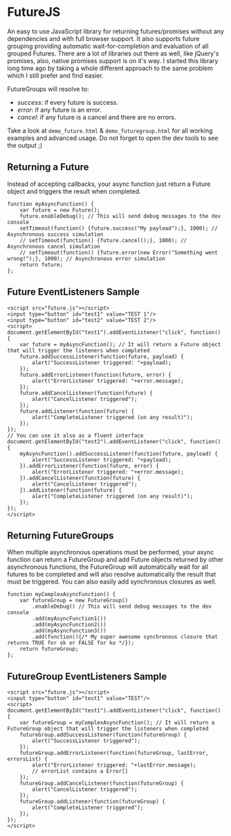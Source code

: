 FutureJS
========

An easy to use JavaScript library for returning futures/promises without any dependencies and with full browser support.
It also supports future grouping providing automatic wait-for-completion and evaluation of all grouped Futures. There are
a lot of libraries out there as well, like jQuery's promises, also, native promises support is on it's way. I started
this library long time ago by taking a whole different approach to the same problem which I still prefer and find easier.

FutureGroups will resolve to:
- *success*: if every future is success.
- *error*: if any future is an error.
- *cancel*: if any future is a cancel and there are no errors.

Take a look at ```demo_future.html``` & ```demo_futuregroup.html``` for all working examples and advanced usage. Do not forget to open the dev tools to see the output ;)

Returning a Future
------------------
Instead of accepting callbacks, your async function just return a Future object and triggers the result when completed.
```
function myAsyncFunction() {
    var future = new Future();
    future.enableDebug(); // This will send debug messages to the dev console
    setTimeout(function() {future.success("My payload");}, 1000); // Asynchronous success simulation
    // setTimeout(function() {future.cancel();}, 1000); // Asynchronous cancel simulation
    // setTimeout(function() {future.error(new Error("Something went wrong!");}, 1000); // Asynchronous error simulation
    return future;
};
```

Future EventListeners Sample
----------------------------
```
<script src="future.js"></script>
<input type="button" id="test1" value="TEST 1"/>
<input type="button" id="test2" value="TEST 2"/>
<script>
document.getElementById("test1").addEventListener("click", function() {
    var future = myAsyncFunction(); // It will return a Future object that will trigger the listeners when completed
    future.addSuccessListener(function(future, payload) {
        alert("SuccessListener triggered: "+payload);
    });
    future.addErrorListener(function(future, error) {
        alert("ErrorListener triggered: "+error.message);
    });
    future.addCancelListener(function(future) {
        alert("CancelListener triggered");
    });
    future.addListener(function(future) {
        alert("CompleteListener triggered (on any result)");
    });
});
// You can use it also as a fluent interface
document.getElementById("test2").addEventListener("click", function() {
    myAsyncFunction().addSuccessListener(function(future, payload) {
        alert("SuccessListener triggered: "+payload);
    }).addErrorListener(function(future, error) {
        alert("ErrorListener triggered: "+error.message);
    }).addCancelListener(function(future) {
        alert("CancelListener triggered");
    }).addListener(function(future) {
        alert("CompleteListener triggered (on any result)");
    });
});
</script>
```

Returning FutureGroups
----------------------
When multiple asynchronous operations must be performed, your async function can return a FutureGroup and add Future objects
returned by other asynchronous functions, the FutureGroup will automatically wait for all futures to be completed and
will also resolve automatically the result that must be triggered. You can also easily add synchronous closures as well.
```
function myComplexAsyncFunction() {
    var futureGroup = new FutureGroup()
        .enableDebug() // This will send debug messages to the dev console
        .add(myAsyncFunction1())
        .add(myAsyncFunction2())
        .add(myAsyncFunction3())
        .add(function(){/* My super awesome synchronous closure that returns TRUE for ok or FALSE for ko */});
    return futureGroup;
};
```

FutureGroup EventListeners Sample
---------------------------------
```
<script src="future.js"></script>
<input type="button" id="test1" value="TEST"/>
<script>
document.getElementById("test1").addEventListener("click", function() {
    var futureGroup = myComplexAsyncFunction(); // It will return a FutureGroup object that will trigger the listeners when completed
    futureGroup.addSuccessListener(function(futureGroup) {
        alert("SuccessListener triggered");
    });
    futureGroup.addErrorListener(function(futureGroup, lastError, errorsList) {
        alert("ErrorListener triggered: "+lastError.message);
        // errorList contains a Error[]
    });
    futureGroup.addCancelListener(function(futureGroup) {
        alert("CancelListener triggered");
    });
    futureGroup.addListener(function(futureGroup) {
        alert("CompleteListener triggered");
    });
});
</script>
```
